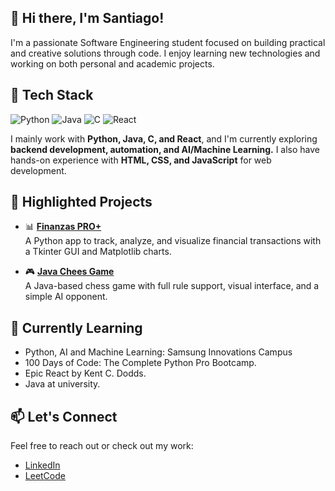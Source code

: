 ## 👋 Hi there, I'm Santiago!

I'm a passionate Software Engineering student focused on building practical and creative solutions through code. I enjoy learning new technologies and working on both personal and academic projects.

## 🧰 Tech Stack

![Python](https://img.shields.io/badge/Python-3670A0?style=for-the-badge&logo=python&logoColor=ffdd54)
![Java](https://img.shields.io/badge/Java-ED8B00?style=for-the-badge&logo=java&logoColor=white)
![C](https://img.shields.io/badge/C-00599C?style=for-the-badge&logo=c&logoColor=white)
![React](https://img.shields.io/badge/React-20232A?style=for-the-badge&logo=react&logoColor=61DAFB)

I mainly work with **Python, Java, C, and React**, and I'm currently exploring **backend development, automation, and AI/Machine Learning.**
I also have hands-on experience with **HTML, CSS, and JavaScript** for web development.


## 📌 Highlighted Projects

- 📊 **[Finanzas PRO+]([https://github.com/santty1906/speeding-ticket-system](https://github.com/santty1906/finanzas-pro-plus))**  
  A Python app to track, analyze, and visualize financial transactions with a Tkinter GUI and Matplotlib charts.
  
- 🎮 **[Java Chees Game](https://github.com/santty1906/Java-chess-game)**  
  A Java-based chess game with full rule support, visual interface, and a simple AI opponent.

## 🧠 Currently Learning

- Python, AI and Machine Learning: Samsung Innovations Campus
- 100 Days of Code: The Complete Python Pro Bootcamp.
- Epic React by Kent C. Dodds.
- Java at university.

## 📫 Let's Connect

Feel free to reach out or check out my work:

- [LinkedIn](https://www.linkedin.com/in/santiago-lopez-022870283/)
- [LeetCode](https://leetcode.com/u/Santiagodlo/)

